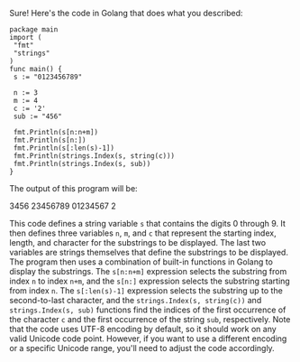 Sure! Here's the code in Golang that does what you described:
```
package main
import (
 "fmt"
 "strings"
)
func main() {
 s := "0123456789"

 n := 3
 m := 4
 c := '2'
 sub := "456"

 fmt.Println(s[n:n+m])
 fmt.Println(s[n:])
 fmt.Println(s[:len(s)-1])
 fmt.Println(strings.Index(s, string(c)))
 fmt.Println(strings.Index(s, sub))
}
```
The output of this program will be:

3456
23456789
01234567
2

This code defines a string variable `s` that contains the digits 0 through 9. It then defines three variables `n`, `m`, and `c` that represent the starting index, length, and character for the substrings to be displayed. The last two variables are strings themselves that define the substrings to be displayed.
The program then uses a combination of built-in functions in Golang to display the substrings. The `s[n:n+m]` expression selects the substring from index `n` to index `n+m`, and the `s[n:]` expression selects the substring starting from index `n`. The `s[:len(s)-1]` expression selects the substring up to the second-to-last character, and the `strings.Index(s, string(c))` and `strings.Index(s, sub)` functions find the indices of the first occurrence of the character `c` and the first occurrence of the string `sub`, respectively.
Note that the code uses UTF-8 encoding by default, so it should work on any valid Unicode code point. However, if you want to use a different encoding or a specific Unicode range, you'll need to adjust the code accordingly.

